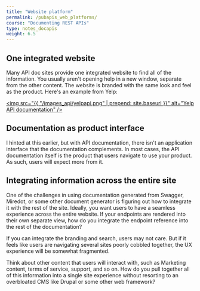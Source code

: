 ```yaml
---
title: "Website platform"
permalink: /pubapis_web_platforms/
course: "Documenting REST APIs"
type: notes_docapis
weight: 6.5
---
```


## One integrated website

Many API doc sites provide one integrated website to find all of the information. You usually aren't opening help in a new window, separate from the other content. The website is branded with the same look and feel as the product. Here's an example from Yelp:

<a href="https://www.yelp.com/developers/documentation"><img src="{{ "/images_api/yelpapi.png" | prepend: site.baseurl }}" alt="Yelp API documentation" /></a>

## Documentation as product interface

I hinted at this earlier, but with API documentation, there isn't an application interface that the documentation complements. In most cases, the API documentation itself is the product that users navigate to use your product. As such, users will expect more from it. 

## Integrating information across the entire site

One of the challenges in using documentation generated from Swagger, Miredot, or some other document generator is figuring out how to integrate it with the rest of the site. Ideally, you want users to have a seamless experience across the entire website. If your endpoints are rendered into their own separate view, how do you integrate the endpoint reference into the rest of the documentation?

If you can integrate the branding and search, users may not care. But if it feels like users are navigating several sites poorly cobbled together, the UX experience will be somewhat fragmented.

Think about other content that users will interact with, such as Marketing content, terms of service, support, and so on. How do you pull together all of this information into a single site experience without resorting to an overbloated CMS like Drupal or some other web framework?